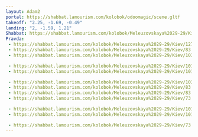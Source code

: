 ```yaml
---
layout: Adam2
portal: https://shabbat.lamourism.com/kolobok/odoomagic/scene.gltf
takeoff: "2.25, -1.69, -0.49"
landing: "2, -1.59, 1.21"
Shabbat: https://shabbat.lamourism.com/kolobok/Meleuzovskaya%2029-29/Kiev/1984.mp4
Pravda:
 - https://shabbat.lamourism.com/kolobok/Meleuzovskaya%2029-29/Kiev/127.jpeg
 - https://shabbat.lamourism.com/kolobok/Meleuzovskaya%2029-29/Kiev/83.jpeg
 - https://shabbat.lamourism.com/kolobok/Meleuzovskaya%2029-29/Kiev/103.jpeg

 - https://shabbat.lamourism.com/kolobok/Meleuzovskaya%2029-29/Kiev/101.jpeg
 - https://shabbat.lamourism.com/kolobok/Meleuzovskaya%2029-29/Kiev/101.jpeg

 - https://shabbat.lamourism.com/kolobok/Meleuzovskaya%2029-29/Kiev/103.jpeg
 - https://shabbat.lamourism.com/kolobok/Meleuzovskaya%2029-29/Kiev/83.jpeg
 - https://shabbat.lamourism.com/kolobok/Meleuzovskaya%2029-29/Kiev/83.jpeg
 - https://shabbat.lamourism.com/kolobok/Meleuzovskaya%2029-29/Kiev/73.jpeg

 - https://shabbat.lamourism.com/kolobok/Meleuzovskaya%2029-29/Kiev/101.jpeg
 - https://shabbat.lamourism.com/kolobok/Meleuzovskaya%2029-29/Kiev/101.jpeg

 - https://shabbat.lamourism.com/kolobok/Meleuzovskaya%2029-29/Kiev/73.jpeg
---
```

